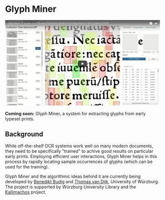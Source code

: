 Glyph Miner
===========

[![Glyph Miner Video](img/video.png)](https://www.youtube.com/watch?v=T-p_kIdsn6k "Glyph Miner: A System for Efficiently Extracting Glyphs from Early Prints in the Context of OCR")

**Coming soon:** Glyph Miner, a system for extracting glyphs from early typeset prints.

Background
----------
While off-the-shelf OCR systems work well on many modern documents, they need to be 
specifically "trained" to achive good results on particular early prints. Employing 
efficient user interactions, Glyph Miner helps in this process by rapidly locating 
sample occurrences of glyphs (which can be used for the training).

Glyph Miner and the algorithmic ideas behind it are currently being developed by 
[Benedikt Budig](http://www1.informatik.uni-wuerzburg.de/en/staff/budig_benedikt/)
and [Thomas van Dijk](http://www1.informatik.uni-wuerzburg.de/en/staff/dijk_thomas_van/),
University of Würzburg. The project is supported by Würzburg University Library
and the [Kallimachos](http://kallimachos.de/) project.
